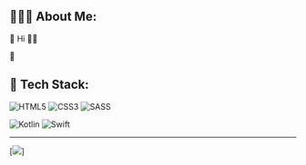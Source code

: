 ## 🙋🏻‍♂️ About Me:
🔹 Hi 🖐🏻

🔹


## 📘 Tech Stack:
![HTML5](https://img.shields.io/badge/html5-%23E34F26.svg?style=flat&logo=html5&logoColor=white)
![CSS3](https://img.shields.io/badge/css3-%231572B6.svg?style=flat&logo=css3&logoColor=white)
![SASS](https://img.shields.io/badge/SASS-hotpink.svg?style=flat&logo=SASS&logoColor=white)

![Kotlin](https://img.shields.io/badge/kotlin-%230095D5.svg?style=flat&logo=kotlin&logoColor=white)
![Swift](https://img.shields.io/badge/swift-F54A2A?style=flat&logo=swift&logoColor=white)


---
[![](https://visitcount.itsvg.in/api?id=Youaredoomed&icon=1&color=1)]
